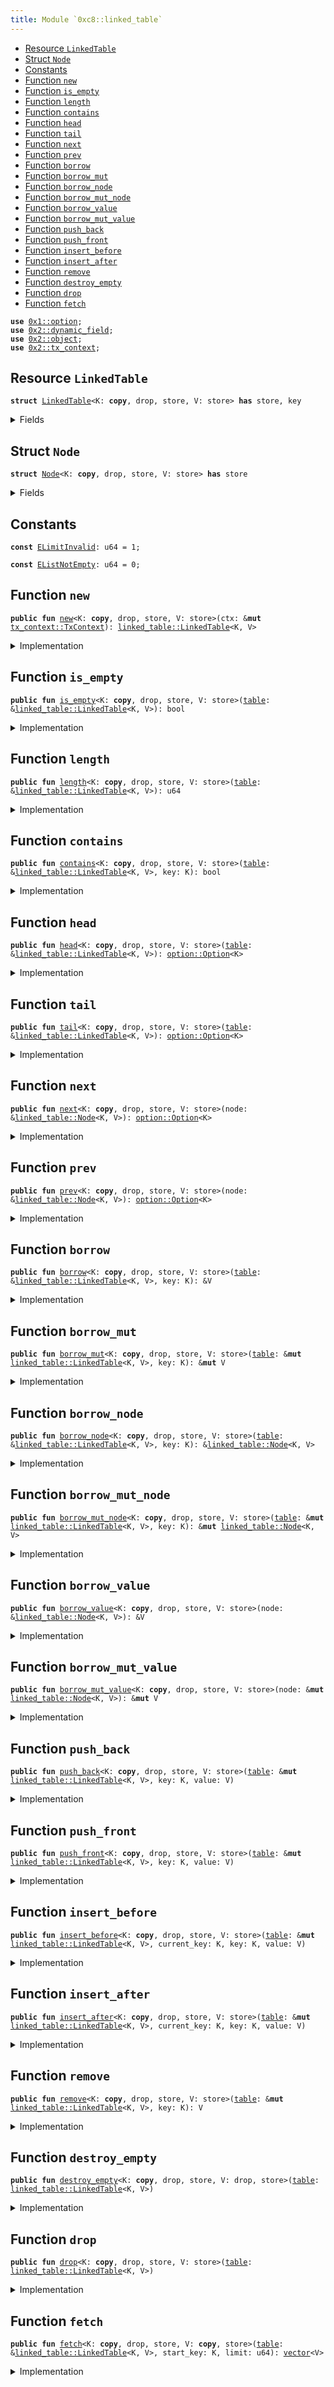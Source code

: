 ```yaml
---
title: Module `0xc8::linked_table`
---
```




-  [Resource `LinkedTable`](#0xc8_linked_table_LinkedTable)
-  [Struct `Node`](#0xc8_linked_table_Node)
-  [Constants](#@Constants_0)
-  [Function `new`](#0xc8_linked_table_new)
-  [Function `is_empty`](#0xc8_linked_table_is_empty)
-  [Function `length`](#0xc8_linked_table_length)
-  [Function `contains`](#0xc8_linked_table_contains)
-  [Function `head`](#0xc8_linked_table_head)
-  [Function `tail`](#0xc8_linked_table_tail)
-  [Function `next`](#0xc8_linked_table_next)
-  [Function `prev`](#0xc8_linked_table_prev)
-  [Function `borrow`](#0xc8_linked_table_borrow)
-  [Function `borrow_mut`](#0xc8_linked_table_borrow_mut)
-  [Function `borrow_node`](#0xc8_linked_table_borrow_node)
-  [Function `borrow_mut_node`](#0xc8_linked_table_borrow_mut_node)
-  [Function `borrow_value`](#0xc8_linked_table_borrow_value)
-  [Function `borrow_mut_value`](#0xc8_linked_table_borrow_mut_value)
-  [Function `push_back`](#0xc8_linked_table_push_back)
-  [Function `push_front`](#0xc8_linked_table_push_front)
-  [Function `insert_before`](#0xc8_linked_table_insert_before)
-  [Function `insert_after`](#0xc8_linked_table_insert_after)
-  [Function `remove`](#0xc8_linked_table_remove)
-  [Function `destroy_empty`](#0xc8_linked_table_destroy_empty)
-  [Function `drop`](#0xc8_linked_table_drop)
-  [Function `fetch`](#0xc8_linked_table_fetch)


<pre><code><b>use</b> <a href="../move-stdlib/option.md#0x1_option">0x1::option</a>;
<b>use</b> <a href="../sui-framework/dynamic_field.md#0x2_dynamic_field">0x2::dynamic_field</a>;
<b>use</b> <a href="../sui-framework/object.md#0x2_object">0x2::object</a>;
<b>use</b> <a href="../sui-framework/tx_context.md#0x2_tx_context">0x2::tx_context</a>;
</code></pre>



<a name="0xc8_linked_table_LinkedTable"></a>

## Resource `LinkedTable`



<pre><code><b>struct</b> <a href="linked_table.md#0xc8_linked_table_LinkedTable">LinkedTable</a>&lt;K: <b>copy</b>, drop, store, V: store&gt; <b>has</b> store, key
</code></pre>



<details>
<summary>Fields</summary>


<dl>
<dt>
<code>id: <a href="../sui-framework/object.md#0x2_object_UID">object::UID</a></code>
</dt>
<dd>

</dd>
<dt>
<code>head: <a href="../move-stdlib/option.md#0x1_option_Option">option::Option</a>&lt;K&gt;</code>
</dt>
<dd>

</dd>
<dt>
<code>tail: <a href="../move-stdlib/option.md#0x1_option_Option">option::Option</a>&lt;K&gt;</code>
</dt>
<dd>

</dd>
<dt>
<code>size: u64</code>
</dt>
<dd>

</dd>
</dl>


</details>

<a name="0xc8_linked_table_Node"></a>

## Struct `Node`



<pre><code><b>struct</b> <a href="linked_table.md#0xc8_linked_table_Node">Node</a>&lt;K: <b>copy</b>, drop, store, V: store&gt; <b>has</b> store
</code></pre>



<details>
<summary>Fields</summary>


<dl>
<dt>
<code>prev: <a href="../move-stdlib/option.md#0x1_option_Option">option::Option</a>&lt;K&gt;</code>
</dt>
<dd>

</dd>
<dt>
<code>next: <a href="../move-stdlib/option.md#0x1_option_Option">option::Option</a>&lt;K&gt;</code>
</dt>
<dd>

</dd>
<dt>
<code>value: V</code>
</dt>
<dd>

</dd>
</dl>


</details>

<a name="@Constants_0"></a>

## Constants


<a name="0xc8_linked_table_ELimitInvalid"></a>



<pre><code><b>const</b> <a href="linked_table.md#0xc8_linked_table_ELimitInvalid">ELimitInvalid</a>: u64 = 1;
</code></pre>



<a name="0xc8_linked_table_EListNotEmpty"></a>



<pre><code><b>const</b> <a href="linked_table.md#0xc8_linked_table_EListNotEmpty">EListNotEmpty</a>: u64 = 0;
</code></pre>



<a name="0xc8_linked_table_new"></a>

## Function `new`



<pre><code><b>public</b> <b>fun</b> <a href="linked_table.md#0xc8_linked_table_new">new</a>&lt;K: <b>copy</b>, drop, store, V: store&gt;(ctx: &<b>mut</b> <a href="../sui-framework/tx_context.md#0x2_tx_context_TxContext">tx_context::TxContext</a>): <a href="linked_table.md#0xc8_linked_table_LinkedTable">linked_table::LinkedTable</a>&lt;K, V&gt;
</code></pre>



<details>
<summary>Implementation</summary>


<pre><code><b>public</b> <b>fun</b> <a href="linked_table.md#0xc8_linked_table_new">new</a>&lt;K: store + drop + <b>copy</b>, V: store&gt;(ctx: &<b>mut</b> TxContext): <a href="linked_table.md#0xc8_linked_table_LinkedTable">LinkedTable</a>&lt;K, V&gt; {
    <a href="linked_table.md#0xc8_linked_table_LinkedTable">LinkedTable</a>&lt;K, V&gt; {
        id: <a href="../sui-framework/object.md#0x2_object_new">object::new</a>(ctx),
        head: none&lt;K&gt;(),
        tail: none&lt;K&gt;(),
        size: 0
    }
}
</code></pre>



</details>

<a name="0xc8_linked_table_is_empty"></a>

## Function `is_empty`



<pre><code><b>public</b> <b>fun</b> <a href="linked_table.md#0xc8_linked_table_is_empty">is_empty</a>&lt;K: <b>copy</b>, drop, store, V: store&gt;(<a href="../sui-framework/table.md#0x2_table">table</a>: &<a href="linked_table.md#0xc8_linked_table_LinkedTable">linked_table::LinkedTable</a>&lt;K, V&gt;): bool
</code></pre>



<details>
<summary>Implementation</summary>


<pre><code><b>public</b> <b>fun</b> <a href="linked_table.md#0xc8_linked_table_is_empty">is_empty</a>&lt;K: store + drop + <b>copy</b>, V: store&gt;(<a href="../sui-framework/table.md#0x2_table">table</a>: &<a href="linked_table.md#0xc8_linked_table_LinkedTable">LinkedTable</a>&lt;K, V&gt;): bool {
    <a href="../sui-framework/table.md#0x2_table">table</a>.size == 0
}
</code></pre>



</details>

<a name="0xc8_linked_table_length"></a>

## Function `length`



<pre><code><b>public</b> <b>fun</b> <a href="linked_table.md#0xc8_linked_table_length">length</a>&lt;K: <b>copy</b>, drop, store, V: store&gt;(<a href="../sui-framework/table.md#0x2_table">table</a>: &<a href="linked_table.md#0xc8_linked_table_LinkedTable">linked_table::LinkedTable</a>&lt;K, V&gt;): u64
</code></pre>



<details>
<summary>Implementation</summary>


<pre><code><b>public</b> <b>fun</b> <a href="linked_table.md#0xc8_linked_table_length">length</a>&lt;K: store + drop + <b>copy</b>, V: store&gt;(<a href="../sui-framework/table.md#0x2_table">table</a>: &<a href="linked_table.md#0xc8_linked_table_LinkedTable">LinkedTable</a>&lt;K, V&gt;): u64 {
    <a href="../sui-framework/table.md#0x2_table">table</a>.size
}
</code></pre>



</details>

<a name="0xc8_linked_table_contains"></a>

## Function `contains`



<pre><code><b>public</b> <b>fun</b> <a href="linked_table.md#0xc8_linked_table_contains">contains</a>&lt;K: <b>copy</b>, drop, store, V: store&gt;(<a href="../sui-framework/table.md#0x2_table">table</a>: &<a href="linked_table.md#0xc8_linked_table_LinkedTable">linked_table::LinkedTable</a>&lt;K, V&gt;, key: K): bool
</code></pre>



<details>
<summary>Implementation</summary>


<pre><code><b>public</b> <b>fun</b> <a href="linked_table.md#0xc8_linked_table_contains">contains</a>&lt;K: store + drop + <b>copy</b>, V: store&gt;(<a href="../sui-framework/table.md#0x2_table">table</a>: &<a href="linked_table.md#0xc8_linked_table_LinkedTable">LinkedTable</a>&lt;K, V&gt;, key: K): bool {
    field::exists_with_type&lt;K, <a href="linked_table.md#0xc8_linked_table_Node">Node</a>&lt;K, V&gt;&gt;(&<a href="../sui-framework/table.md#0x2_table">table</a>.id, key)
}
</code></pre>



</details>

<a name="0xc8_linked_table_head"></a>

## Function `head`



<pre><code><b>public</b> <b>fun</b> <a href="linked_table.md#0xc8_linked_table_head">head</a>&lt;K: <b>copy</b>, drop, store, V: store&gt;(<a href="../sui-framework/table.md#0x2_table">table</a>: &<a href="linked_table.md#0xc8_linked_table_LinkedTable">linked_table::LinkedTable</a>&lt;K, V&gt;): <a href="../move-stdlib/option.md#0x1_option_Option">option::Option</a>&lt;K&gt;
</code></pre>



<details>
<summary>Implementation</summary>


<pre><code><b>public</b> <b>fun</b> <a href="linked_table.md#0xc8_linked_table_head">head</a>&lt;K: store + drop + <b>copy</b>, V: store&gt;(<a href="../sui-framework/table.md#0x2_table">table</a>: &<a href="linked_table.md#0xc8_linked_table_LinkedTable">LinkedTable</a>&lt;K, V&gt;): <a href="../move-stdlib/option.md#0x1_option_Option">option::Option</a>&lt;K&gt; {
    <a href="../sui-framework/table.md#0x2_table">table</a>.head
}
</code></pre>



</details>

<a name="0xc8_linked_table_tail"></a>

## Function `tail`



<pre><code><b>public</b> <b>fun</b> <a href="linked_table.md#0xc8_linked_table_tail">tail</a>&lt;K: <b>copy</b>, drop, store, V: store&gt;(<a href="../sui-framework/table.md#0x2_table">table</a>: &<a href="linked_table.md#0xc8_linked_table_LinkedTable">linked_table::LinkedTable</a>&lt;K, V&gt;): <a href="../move-stdlib/option.md#0x1_option_Option">option::Option</a>&lt;K&gt;
</code></pre>



<details>
<summary>Implementation</summary>


<pre><code><b>public</b> <b>fun</b> <a href="linked_table.md#0xc8_linked_table_tail">tail</a>&lt;K: store + drop + <b>copy</b>, V: store&gt;(<a href="../sui-framework/table.md#0x2_table">table</a>: &<a href="linked_table.md#0xc8_linked_table_LinkedTable">LinkedTable</a>&lt;K, V&gt;): <a href="../move-stdlib/option.md#0x1_option_Option">option::Option</a>&lt;K&gt; {
    <a href="../sui-framework/table.md#0x2_table">table</a>.tail
}
</code></pre>



</details>

<a name="0xc8_linked_table_next"></a>

## Function `next`



<pre><code><b>public</b> <b>fun</b> <a href="linked_table.md#0xc8_linked_table_next">next</a>&lt;K: <b>copy</b>, drop, store, V: store&gt;(node: &<a href="linked_table.md#0xc8_linked_table_Node">linked_table::Node</a>&lt;K, V&gt;): <a href="../move-stdlib/option.md#0x1_option_Option">option::Option</a>&lt;K&gt;
</code></pre>



<details>
<summary>Implementation</summary>


<pre><code><b>public</b> <b>fun</b> <a href="linked_table.md#0xc8_linked_table_next">next</a>&lt;K: store + drop + <b>copy</b>, V: store&gt;(node: &<a href="linked_table.md#0xc8_linked_table_Node">Node</a>&lt;K, V&gt;): Option&lt;K&gt; {
    node.next
}
</code></pre>



</details>

<a name="0xc8_linked_table_prev"></a>

## Function `prev`



<pre><code><b>public</b> <b>fun</b> <a href="linked_table.md#0xc8_linked_table_prev">prev</a>&lt;K: <b>copy</b>, drop, store, V: store&gt;(node: &<a href="linked_table.md#0xc8_linked_table_Node">linked_table::Node</a>&lt;K, V&gt;): <a href="../move-stdlib/option.md#0x1_option_Option">option::Option</a>&lt;K&gt;
</code></pre>



<details>
<summary>Implementation</summary>


<pre><code><b>public</b> <b>fun</b> <a href="linked_table.md#0xc8_linked_table_prev">prev</a>&lt;K: store + drop + <b>copy</b>, V: store&gt;(node: &<a href="linked_table.md#0xc8_linked_table_Node">Node</a>&lt;K, V&gt;): Option&lt;K&gt; {
    node.prev
}
</code></pre>



</details>

<a name="0xc8_linked_table_borrow"></a>

## Function `borrow`



<pre><code><b>public</b> <b>fun</b> <a href="linked_table.md#0xc8_linked_table_borrow">borrow</a>&lt;K: <b>copy</b>, drop, store, V: store&gt;(<a href="../sui-framework/table.md#0x2_table">table</a>: &<a href="linked_table.md#0xc8_linked_table_LinkedTable">linked_table::LinkedTable</a>&lt;K, V&gt;, key: K): &V
</code></pre>



<details>
<summary>Implementation</summary>


<pre><code><b>public</b> <b>fun</b> <a href="linked_table.md#0xc8_linked_table_borrow">borrow</a>&lt;K: store + drop + <b>copy</b>, V: store&gt;(<a href="../sui-framework/table.md#0x2_table">table</a>: &<a href="linked_table.md#0xc8_linked_table_LinkedTable">LinkedTable</a>&lt;K, V&gt;, key: K): &V {
    &field::borrow&lt;K, <a href="linked_table.md#0xc8_linked_table_Node">Node</a>&lt;K, V&gt;&gt;(&<a href="../sui-framework/table.md#0x2_table">table</a>.id, key).value
}
</code></pre>



</details>

<a name="0xc8_linked_table_borrow_mut"></a>

## Function `borrow_mut`



<pre><code><b>public</b> <b>fun</b> <a href="linked_table.md#0xc8_linked_table_borrow_mut">borrow_mut</a>&lt;K: <b>copy</b>, drop, store, V: store&gt;(<a href="../sui-framework/table.md#0x2_table">table</a>: &<b>mut</b> <a href="linked_table.md#0xc8_linked_table_LinkedTable">linked_table::LinkedTable</a>&lt;K, V&gt;, key: K): &<b>mut</b> V
</code></pre>



<details>
<summary>Implementation</summary>


<pre><code><b>public</b> <b>fun</b> <a href="linked_table.md#0xc8_linked_table_borrow_mut">borrow_mut</a>&lt;K: store + drop + <b>copy</b>, V: store&gt;(<a href="../sui-framework/table.md#0x2_table">table</a>: &<b>mut</b> <a href="linked_table.md#0xc8_linked_table_LinkedTable">LinkedTable</a>&lt;K, V&gt;, key: K): &<b>mut</b> V {
    &<b>mut</b> field::borrow_mut&lt;K, <a href="linked_table.md#0xc8_linked_table_Node">Node</a>&lt;K, V&gt;&gt;(&<b>mut</b> <a href="../sui-framework/table.md#0x2_table">table</a>.id, key).value
}
</code></pre>



</details>

<a name="0xc8_linked_table_borrow_node"></a>

## Function `borrow_node`



<pre><code><b>public</b> <b>fun</b> <a href="linked_table.md#0xc8_linked_table_borrow_node">borrow_node</a>&lt;K: <b>copy</b>, drop, store, V: store&gt;(<a href="../sui-framework/table.md#0x2_table">table</a>: &<a href="linked_table.md#0xc8_linked_table_LinkedTable">linked_table::LinkedTable</a>&lt;K, V&gt;, key: K): &<a href="linked_table.md#0xc8_linked_table_Node">linked_table::Node</a>&lt;K, V&gt;
</code></pre>



<details>
<summary>Implementation</summary>


<pre><code><b>public</b> <b>fun</b> <a href="linked_table.md#0xc8_linked_table_borrow_node">borrow_node</a>&lt;K: store + drop + <b>copy</b>, V: store&gt;(<a href="../sui-framework/table.md#0x2_table">table</a>: &<a href="linked_table.md#0xc8_linked_table_LinkedTable">LinkedTable</a>&lt;K, V&gt;, key: K): &<a href="linked_table.md#0xc8_linked_table_Node">Node</a>&lt;K, V&gt; {
    field::borrow&lt;K, <a href="linked_table.md#0xc8_linked_table_Node">Node</a>&lt;K, V&gt;&gt;(&<a href="../sui-framework/table.md#0x2_table">table</a>.id, key)
}
</code></pre>



</details>

<a name="0xc8_linked_table_borrow_mut_node"></a>

## Function `borrow_mut_node`



<pre><code><b>public</b> <b>fun</b> <a href="linked_table.md#0xc8_linked_table_borrow_mut_node">borrow_mut_node</a>&lt;K: <b>copy</b>, drop, store, V: store&gt;(<a href="../sui-framework/table.md#0x2_table">table</a>: &<b>mut</b> <a href="linked_table.md#0xc8_linked_table_LinkedTable">linked_table::LinkedTable</a>&lt;K, V&gt;, key: K): &<b>mut</b> <a href="linked_table.md#0xc8_linked_table_Node">linked_table::Node</a>&lt;K, V&gt;
</code></pre>



<details>
<summary>Implementation</summary>


<pre><code><b>public</b> <b>fun</b> <a href="linked_table.md#0xc8_linked_table_borrow_mut_node">borrow_mut_node</a>&lt;K: store + drop + <b>copy</b>, V: store&gt;(
    <a href="../sui-framework/table.md#0x2_table">table</a>: &<b>mut</b> <a href="linked_table.md#0xc8_linked_table_LinkedTable">LinkedTable</a>&lt;K, V&gt;,
    key: K
): &<b>mut</b> <a href="linked_table.md#0xc8_linked_table_Node">Node</a>&lt;K, V&gt; {
    field::borrow_mut&lt;K, <a href="linked_table.md#0xc8_linked_table_Node">Node</a>&lt;K, V&gt;&gt;(&<b>mut</b> <a href="../sui-framework/table.md#0x2_table">table</a>.id, key)
}
</code></pre>



</details>

<a name="0xc8_linked_table_borrow_value"></a>

## Function `borrow_value`



<pre><code><b>public</b> <b>fun</b> <a href="linked_table.md#0xc8_linked_table_borrow_value">borrow_value</a>&lt;K: <b>copy</b>, drop, store, V: store&gt;(node: &<a href="linked_table.md#0xc8_linked_table_Node">linked_table::Node</a>&lt;K, V&gt;): &V
</code></pre>



<details>
<summary>Implementation</summary>


<pre><code><b>public</b> <b>fun</b> <a href="linked_table.md#0xc8_linked_table_borrow_value">borrow_value</a>&lt;K: store + drop + <b>copy</b>, V: store&gt;(node: &<a href="linked_table.md#0xc8_linked_table_Node">Node</a>&lt;K, V&gt;): &V {
    &node.value
}
</code></pre>



</details>

<a name="0xc8_linked_table_borrow_mut_value"></a>

## Function `borrow_mut_value`



<pre><code><b>public</b> <b>fun</b> <a href="linked_table.md#0xc8_linked_table_borrow_mut_value">borrow_mut_value</a>&lt;K: <b>copy</b>, drop, store, V: store&gt;(node: &<b>mut</b> <a href="linked_table.md#0xc8_linked_table_Node">linked_table::Node</a>&lt;K, V&gt;): &<b>mut</b> V
</code></pre>



<details>
<summary>Implementation</summary>


<pre><code><b>public</b> <b>fun</b> <a href="linked_table.md#0xc8_linked_table_borrow_mut_value">borrow_mut_value</a>&lt;K: store + drop + <b>copy</b>, V: store&gt;(node: &<b>mut</b> <a href="linked_table.md#0xc8_linked_table_Node">Node</a>&lt;K, V&gt;): &<b>mut</b> V {
    &<b>mut</b> node.value
}
</code></pre>



</details>

<a name="0xc8_linked_table_push_back"></a>

## Function `push_back`



<pre><code><b>public</b> <b>fun</b> <a href="linked_table.md#0xc8_linked_table_push_back">push_back</a>&lt;K: <b>copy</b>, drop, store, V: store&gt;(<a href="../sui-framework/table.md#0x2_table">table</a>: &<b>mut</b> <a href="linked_table.md#0xc8_linked_table_LinkedTable">linked_table::LinkedTable</a>&lt;K, V&gt;, key: K, value: V)
</code></pre>



<details>
<summary>Implementation</summary>


<pre><code><b>public</b> <b>fun</b> <a href="linked_table.md#0xc8_linked_table_push_back">push_back</a>&lt;K: store + drop + <b>copy</b>, V: store&gt;(<a href="../sui-framework/table.md#0x2_table">table</a>: &<b>mut</b> <a href="linked_table.md#0xc8_linked_table_LinkedTable">LinkedTable</a>&lt;K, V&gt;, key: K, value: V) {
    <b>let</b> node = <a href="linked_table.md#0xc8_linked_table_Node">Node</a>&lt;K, V&gt; {
        prev: <a href="../sui-framework/table.md#0x2_table">table</a>.tail,
        next: none(),
        value
    };
    swap_or_fill(&<b>mut</b> <a href="../sui-framework/table.md#0x2_table">table</a>.tail, key);
    <b>if</b> (is_none(&<a href="../sui-framework/table.md#0x2_table">table</a>.head)) {
        swap_or_fill(&<b>mut</b> <a href="../sui-framework/table.md#0x2_table">table</a>.head, key);
    };
    <b>if</b> (is_some(&node.prev)) {
        <b>let</b> prev_node = <a href="linked_table.md#0xc8_linked_table_borrow_mut_node">borrow_mut_node</a>(<a href="../sui-framework/table.md#0x2_table">table</a>, *<a href="../move-stdlib/option.md#0x1_option_borrow">option::borrow</a>(&node.prev));
        swap_or_fill(&<b>mut</b> prev_node.next, key);
    };
    field::add(&<b>mut</b> <a href="../sui-framework/table.md#0x2_table">table</a>.id, key, node);
    <a href="../sui-framework/table.md#0x2_table">table</a>.size = <a href="../sui-framework/table.md#0x2_table">table</a>.size + 1;
}
</code></pre>



</details>

<a name="0xc8_linked_table_push_front"></a>

## Function `push_front`



<pre><code><b>public</b> <b>fun</b> <a href="linked_table.md#0xc8_linked_table_push_front">push_front</a>&lt;K: <b>copy</b>, drop, store, V: store&gt;(<a href="../sui-framework/table.md#0x2_table">table</a>: &<b>mut</b> <a href="linked_table.md#0xc8_linked_table_LinkedTable">linked_table::LinkedTable</a>&lt;K, V&gt;, key: K, value: V)
</code></pre>



<details>
<summary>Implementation</summary>


<pre><code><b>public</b> <b>fun</b> <a href="linked_table.md#0xc8_linked_table_push_front">push_front</a>&lt;K: store + drop + <b>copy</b>, V: store&gt;(<a href="../sui-framework/table.md#0x2_table">table</a>: &<b>mut</b> <a href="linked_table.md#0xc8_linked_table_LinkedTable">LinkedTable</a>&lt;K, V&gt;, key: K, value: V) {
    <b>let</b> node = <a href="linked_table.md#0xc8_linked_table_Node">Node</a>&lt;K, V&gt; {
        prev: none(),
        next: <a href="../sui-framework/table.md#0x2_table">table</a>.head,
        value
    };
    swap_or_fill(&<b>mut</b> <a href="../sui-framework/table.md#0x2_table">table</a>.head, key);
    <b>if</b> (is_none(&<a href="../sui-framework/table.md#0x2_table">table</a>.tail)) {
        swap_or_fill(&<b>mut</b> <a href="../sui-framework/table.md#0x2_table">table</a>.tail, key);
    };
    <b>if</b> (is_some(&node.next)) {
        <b>let</b> next_node = <a href="linked_table.md#0xc8_linked_table_borrow_mut_node">borrow_mut_node</a>(<a href="../sui-framework/table.md#0x2_table">table</a>, *<a href="../move-stdlib/option.md#0x1_option_borrow">option::borrow</a>(&node.next));
        swap_or_fill(&<b>mut</b> next_node.prev, key);
    };
    field::add(&<b>mut</b> <a href="../sui-framework/table.md#0x2_table">table</a>.id, key, node);
    <a href="../sui-framework/table.md#0x2_table">table</a>.size = <a href="../sui-framework/table.md#0x2_table">table</a>.size + 1;
}
</code></pre>



</details>

<a name="0xc8_linked_table_insert_before"></a>

## Function `insert_before`



<pre><code><b>public</b> <b>fun</b> <a href="linked_table.md#0xc8_linked_table_insert_before">insert_before</a>&lt;K: <b>copy</b>, drop, store, V: store&gt;(<a href="../sui-framework/table.md#0x2_table">table</a>: &<b>mut</b> <a href="linked_table.md#0xc8_linked_table_LinkedTable">linked_table::LinkedTable</a>&lt;K, V&gt;, current_key: K, key: K, value: V)
</code></pre>



<details>
<summary>Implementation</summary>


<pre><code><b>public</b> <b>fun</b> <a href="linked_table.md#0xc8_linked_table_insert_before">insert_before</a>&lt;K: store + drop + <b>copy</b>, V: store&gt;(
    <a href="../sui-framework/table.md#0x2_table">table</a>: &<b>mut</b> <a href="linked_table.md#0xc8_linked_table_LinkedTable">LinkedTable</a>&lt;K, V&gt;,
    current_key: K,
    key: K,
    value: V
) {
    <b>let</b> current_node = <a href="linked_table.md#0xc8_linked_table_borrow_mut_node">borrow_mut_node</a>(<a href="../sui-framework/table.md#0x2_table">table</a>, current_key);
    <b>let</b> node = <a href="linked_table.md#0xc8_linked_table_Node">Node</a>&lt;K, V&gt; {
        prev: current_node.prev,
        next: some(current_key),
        value
    };
    swap_or_fill(&<b>mut</b> current_node.prev, key);
    <b>if</b> (is_some(&node.prev)) {
        <b>let</b> prev_node = <a href="linked_table.md#0xc8_linked_table_borrow_mut_node">borrow_mut_node</a>(<a href="../sui-framework/table.md#0x2_table">table</a>, *<a href="../move-stdlib/option.md#0x1_option_borrow">option::borrow</a>(&node.prev));
        swap_or_fill(&<b>mut</b> prev_node.next, key);
    } <b>else</b> {
        swap_or_fill(&<b>mut</b> <a href="../sui-framework/table.md#0x2_table">table</a>.head, key);
    };
    field::add(&<b>mut</b> <a href="../sui-framework/table.md#0x2_table">table</a>.id, key, node);
    <a href="../sui-framework/table.md#0x2_table">table</a>.size = <a href="../sui-framework/table.md#0x2_table">table</a>.size + 1;
}
</code></pre>



</details>

<a name="0xc8_linked_table_insert_after"></a>

## Function `insert_after`



<pre><code><b>public</b> <b>fun</b> <a href="linked_table.md#0xc8_linked_table_insert_after">insert_after</a>&lt;K: <b>copy</b>, drop, store, V: store&gt;(<a href="../sui-framework/table.md#0x2_table">table</a>: &<b>mut</b> <a href="linked_table.md#0xc8_linked_table_LinkedTable">linked_table::LinkedTable</a>&lt;K, V&gt;, current_key: K, key: K, value: V)
</code></pre>



<details>
<summary>Implementation</summary>


<pre><code><b>public</b> <b>fun</b> <a href="linked_table.md#0xc8_linked_table_insert_after">insert_after</a>&lt;K: store + drop + <b>copy</b>, V: store&gt;(
    <a href="../sui-framework/table.md#0x2_table">table</a>: &<b>mut</b> <a href="linked_table.md#0xc8_linked_table_LinkedTable">LinkedTable</a>&lt;K, V&gt;,
    current_key: K,
    key: K,
    value: V
) {
    <b>let</b> current_node = <a href="linked_table.md#0xc8_linked_table_borrow_mut_node">borrow_mut_node</a>(<a href="../sui-framework/table.md#0x2_table">table</a>, current_key);
    <b>let</b> node = <a href="linked_table.md#0xc8_linked_table_Node">Node</a>&lt;K, V&gt; {
        prev: some(current_key),
        next: current_node.next,
        value
    };
    swap_or_fill(&<b>mut</b> current_node.next, key);

    <b>if</b> (is_some(&node.next)) {
        <b>let</b> next_node = <a href="linked_table.md#0xc8_linked_table_borrow_mut_node">borrow_mut_node</a>(<a href="../sui-framework/table.md#0x2_table">table</a>, *<a href="../move-stdlib/option.md#0x1_option_borrow">option::borrow</a>(&node.next));
        swap_or_fill(&<b>mut</b> next_node.prev, key);
    } <b>else</b> {
        swap_or_fill(&<b>mut</b> <a href="../sui-framework/table.md#0x2_table">table</a>.tail, key);
    };
    field::add(&<b>mut</b> <a href="../sui-framework/table.md#0x2_table">table</a>.id, key, node);
    <a href="../sui-framework/table.md#0x2_table">table</a>.size = <a href="../sui-framework/table.md#0x2_table">table</a>.size + 1;
}
</code></pre>



</details>

<a name="0xc8_linked_table_remove"></a>

## Function `remove`



<pre><code><b>public</b> <b>fun</b> <a href="linked_table.md#0xc8_linked_table_remove">remove</a>&lt;K: <b>copy</b>, drop, store, V: store&gt;(<a href="../sui-framework/table.md#0x2_table">table</a>: &<b>mut</b> <a href="linked_table.md#0xc8_linked_table_LinkedTable">linked_table::LinkedTable</a>&lt;K, V&gt;, key: K): V
</code></pre>



<details>
<summary>Implementation</summary>


<pre><code><b>public</b> <b>fun</b> <a href="linked_table.md#0xc8_linked_table_remove">remove</a>&lt;K: store + drop + <b>copy</b>, V: store&gt;(<a href="../sui-framework/table.md#0x2_table">table</a>: &<b>mut</b> <a href="linked_table.md#0xc8_linked_table_LinkedTable">LinkedTable</a>&lt;K, V&gt;, key: K): V {
    <b>let</b> <a href="linked_table.md#0xc8_linked_table_Node">Node</a>&lt;K, V&gt; { prev, next, value } = field::remove(&<b>mut</b> <a href="../sui-framework/table.md#0x2_table">table</a>.id, key);
    <a href="../sui-framework/table.md#0x2_table">table</a>.size = <a href="../sui-framework/table.md#0x2_table">table</a>.size - 1;
    <b>if</b> (<a href="../move-stdlib/option.md#0x1_option_is_some">option::is_some</a>(&prev)) {
        field::borrow_mut&lt;K, <a href="linked_table.md#0xc8_linked_table_Node">Node</a>&lt;K, V&gt;&gt;(&<b>mut</b> <a href="../sui-framework/table.md#0x2_table">table</a>.id, *<a href="../move-stdlib/option.md#0x1_option_borrow">option::borrow</a>(&prev)).next = next
    };
    <b>if</b> (<a href="../move-stdlib/option.md#0x1_option_is_some">option::is_some</a>(&next)) {
        field::borrow_mut&lt;K, <a href="linked_table.md#0xc8_linked_table_Node">Node</a>&lt;K, V&gt;&gt;(&<b>mut</b> <a href="../sui-framework/table.md#0x2_table">table</a>.id, *<a href="../move-stdlib/option.md#0x1_option_borrow">option::borrow</a>(&next)).prev = prev
    };
    <b>if</b> (<a href="../move-stdlib/option.md#0x1_option_borrow">option::borrow</a>(&<a href="../sui-framework/table.md#0x2_table">table</a>.head) == &key) <a href="../sui-framework/table.md#0x2_table">table</a>.head = next;
    <b>if</b> (<a href="../move-stdlib/option.md#0x1_option_borrow">option::borrow</a>(&<a href="../sui-framework/table.md#0x2_table">table</a>.tail) == &key) <a href="../sui-framework/table.md#0x2_table">table</a>.tail = prev;
    value
}
</code></pre>



</details>

<a name="0xc8_linked_table_destroy_empty"></a>

## Function `destroy_empty`



<pre><code><b>public</b> <b>fun</b> <a href="linked_table.md#0xc8_linked_table_destroy_empty">destroy_empty</a>&lt;K: <b>copy</b>, drop, store, V: drop, store&gt;(<a href="../sui-framework/table.md#0x2_table">table</a>: <a href="linked_table.md#0xc8_linked_table_LinkedTable">linked_table::LinkedTable</a>&lt;K, V&gt;)
</code></pre>



<details>
<summary>Implementation</summary>


<pre><code><b>public</b> <b>fun</b> <a href="linked_table.md#0xc8_linked_table_destroy_empty">destroy_empty</a>&lt;K: store + <b>copy</b> + drop, V: store + drop&gt;(<a href="../sui-framework/table.md#0x2_table">table</a>: <a href="linked_table.md#0xc8_linked_table_LinkedTable">LinkedTable</a>&lt;K, V&gt;) {
    <b>let</b> <a href="linked_table.md#0xc8_linked_table_LinkedTable">LinkedTable</a> { id, size, head: _, tail: _ } = <a href="../sui-framework/table.md#0x2_table">table</a>;
    <b>assert</b>!(size == 0, <a href="linked_table.md#0xc8_linked_table_EListNotEmpty">EListNotEmpty</a>);
    <a href="../sui-framework/object.md#0x2_object_delete">object::delete</a>(id)
}
</code></pre>



</details>

<a name="0xc8_linked_table_drop"></a>

## Function `drop`



<pre><code><b>public</b> <b>fun</b> <a href="linked_table.md#0xc8_linked_table_drop">drop</a>&lt;K: <b>copy</b>, drop, store, V: store&gt;(<a href="../sui-framework/table.md#0x2_table">table</a>: <a href="linked_table.md#0xc8_linked_table_LinkedTable">linked_table::LinkedTable</a>&lt;K, V&gt;)
</code></pre>



<details>
<summary>Implementation</summary>


<pre><code><b>public</b> <b>fun</b> <a href="linked_table.md#0xc8_linked_table_drop">drop</a>&lt;K: store + <b>copy</b> + drop, V: store&gt;(<a href="../sui-framework/table.md#0x2_table">table</a>: <a href="linked_table.md#0xc8_linked_table_LinkedTable">LinkedTable</a>&lt;K, V&gt;) {
    <b>let</b> <a href="linked_table.md#0xc8_linked_table_LinkedTable">LinkedTable</a> { id, size: _, head: _, tail: _ } = <a href="../sui-framework/table.md#0x2_table">table</a>;
    <a href="../sui-framework/object.md#0x2_object_delete">object::delete</a>(id)
}
</code></pre>



</details>

<a name="0xc8_linked_table_fetch"></a>

## Function `fetch`



<pre><code><b>public</b> <b>fun</b> <a href="linked_table.md#0xc8_linked_table_fetch">fetch</a>&lt;K: <b>copy</b>, drop, store, V: <b>copy</b>, store&gt;(<a href="../sui-framework/table.md#0x2_table">table</a>: &<a href="linked_table.md#0xc8_linked_table_LinkedTable">linked_table::LinkedTable</a>&lt;K, V&gt;, start_key: K, limit: u64): <a href="../move-stdlib/vector.md#0x1_vector">vector</a>&lt;V&gt;
</code></pre>



<details>
<summary>Implementation</summary>


<pre><code><b>public</b> <b>fun</b> <a href="linked_table.md#0xc8_linked_table_fetch">fetch</a>&lt;K: store + <b>copy</b> + drop, V: <b>copy</b> + store&gt;(
    <a href="../sui-framework/table.md#0x2_table">table</a>: &<a href="linked_table.md#0xc8_linked_table_LinkedTable">LinkedTable</a>&lt;K, V&gt;,
    start_key: K,
    limit: u64
): <a href="../move-stdlib/vector.md#0x1_vector">vector</a>&lt;V&gt; {
    <b>assert</b>!(limit &gt; 0, <a href="linked_table.md#0xc8_linked_table_ELimitInvalid">ELimitInvalid</a>);
    <b>let</b> <b>mut</b> values = <a href="../move-stdlib/vector.md#0x1_vector_empty">vector::empty</a>&lt;V&gt;();
    <b>let</b> <b>mut</b> start = <a href="linked_table.md#0xc8_linked_table_borrow_node">borrow_node</a>&lt;K, V&gt;(<a href="../sui-framework/table.md#0x2_table">table</a>, start_key);
    <a href="../move-stdlib/vector.md#0x1_vector_push_back">vector::push_back</a>(&<b>mut</b> values, *<a href="linked_table.md#0xc8_linked_table_borrow_value">borrow_value</a>(start));
    <b>let</b> <b>mut</b> idx = 1;
    <b>while</b> (idx &lt; limit) {
        <b>let</b> next_key = <a href="linked_table.md#0xc8_linked_table_next">next</a>(start);
        <b>if</b> (<a href="../move-stdlib/option.md#0x1_option_is_some">option::is_some</a>(&next_key)) {
            start = <a href="linked_table.md#0xc8_linked_table_borrow_node">borrow_node</a>&lt;K, V&gt;(<a href="../sui-framework/table.md#0x2_table">table</a>, *<a href="../move-stdlib/option.md#0x1_option_borrow">option::borrow</a>&lt;K&gt;(&next_key));
            <a href="../move-stdlib/vector.md#0x1_vector_push_back">vector::push_back</a>(&<b>mut</b> values, *<a href="linked_table.md#0xc8_linked_table_borrow_value">borrow_value</a>(start));
        };
        idx = idx + 1;
    };
    values
}
</code></pre>



</details>
